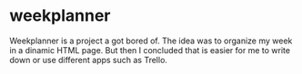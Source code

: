 # weekplanner

Weekplanner is a project a got bored of. The idea was to organize my week in a dinamic HTML page. But then I concluded that is easier for me to write down or use different apps such as Trello.
